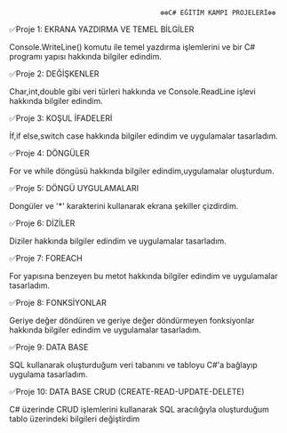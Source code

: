                                          ❇️❇️C# EĞİTİM KAMPI PROJELERİ❇️❇️

✅Proje 1: EKRANA YAZDIRMA VE TEMEL BİLGİLER

Console.WriteLine() komutu ile temel yazdırma işlemlerini ve bir C# programı yapısı hakkında bilgiler edindim.

✅Proje 2: DEĞİŞKENLER

Char,int,double gibi veri türleri hakkında ve Console.ReadLine işlevi hakkında bilgiler edindim.

✅Proje 3: KOŞUL İFADELERİ

İf,if else,switch case hakkında bilgiler edindim ve uygulamalar tasarladım.

✅Proje 4: DÖNGÜLER

For ve while döngüsü hakkında bilgiler edindim,uygulamalar oluşturdum.

✅Proje 5: DÖNGÜ UYGULAMALARI

Dongüler ve '*' karakterini kullanarak ekrana şekiller çizdirdim.

✅Proje 6: DİZİLER

Diziler hakkında bilgiler edindim ve uygulamalar tasarladım.

✅Proje 7: FOREACH

For yapısına benzeyen bu metot hakkında bilgiler edindim ve uygulamalar tasarladım.

✅Proje 8: FONKSİYONLAR

Geriye değer döndüren ve geriye değer döndürmeyen fonksiyonlar hakkında bilgiler edindim ve uygulamalar tasarladım.

✅Proje 9: DATA BASE

SQL kullanarak oluşturduğum veri tabanını ve tabloyu C#'a bağlayıp uygulama tasarladım.

✅Proje 10: DATA BASE CRUD (CREATE-READ-UPDATE-DELETE)

C# üzerinde CRUD işlemlerini kullanarak SQL aracılığıyla oluşturduğum tablo üzerindeki bilgileri değiştirdim

